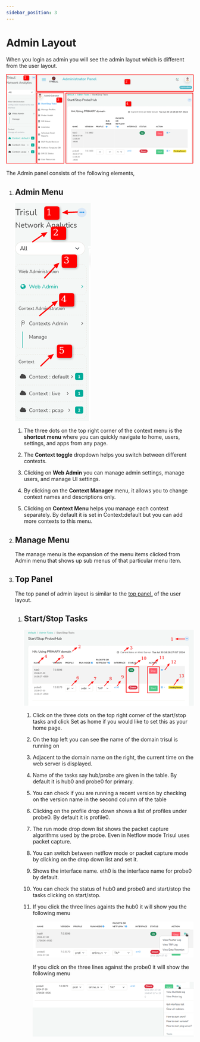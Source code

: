 ```yaml
---
sidebar_position: 3
---
```


# Admin Layout

When you login as admin you will see the admin layout which is different from the user layout.

![](images/adminlayout.png)

The Admin panel consists of the following elements,

1) ## Admin Menu
   
   ![](images/admincontextmenu.png)
   
   1) The three dots on the top right corner of the context menu is the **shortcut menu** where you can quickly navigate to home, users, settings, and apps from any page.
   
   2) The **Context toggle** dropdown helps you switch between different contexts.
   
   3) Clicking on **Web Admin** you can manage admin settings, manage users, and manage UI settings.
   
   4) By clicking on the **Context Manager** menu, it allows you to change context names and descriptions only.
   
   5) Clicking on **Context Menu** helps you manage each context separately. By default it is set in Context:default but you can add more contexts to this menu. 

2) ## Manage Menu
   
   The manage menu is the expansion of the menu items clicked from Admin menu that shows up sub menus of that particular menu item.

3) ## Top Panel
   
   The top panel of admin layout is similar to the [top panel.](/docs/ug/ui/elements#top-panel-details) of the user layout.
   
   1) ## Start/Stop Tasks
      
      ![](images/startorstoptasks.png)
      
      1) Click on the three dots on the top right corner of the start/stop tasks and click Set as home if you would like to set this as your home page.
      
      2) On the top left you can see the name of the domain trisul is running on
      
      3) Adjacent to the domain name on the right, the current time on the web server is displayed.
      
      4) Name of the tasks say hub/probe are given in the table. By default it is hub0 and probe0 for primary.
      
      5) You can check if you are running a recent version by checking on the version name in the second column of the table
      
      6) Clicking on the profile drop down shows a list of profiles under probe0. By default it is profile0.
      
      7) The run mode drop down list shows the packet capture algorithms used by the probe. Even in Netflow mode Trisul uses packet capture.
      
      8) You can switch between netflow mode or packet capture mode by clicking on the drop down list and set it.
      
      9) Shows the interface name. eth0 is the interface name for probe0 by default.
      
      10) You can check the status of hub0 and probe0 and start/stop the tasks clicking on start/stop.
      
      11) If you click the three lines againts the hub0 it will show you the following menu
          
          ![](images/hub0.png)
          
          If you click on the three lines against the probe0 it will show the following menu
          
          ![](images/probe0.png)
